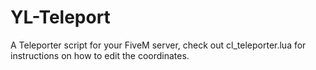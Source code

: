 # YL-Teleport

A Teleporter script for your FiveM server, check out cl_teleporter.lua for instructions on how to edit the coordinates.
